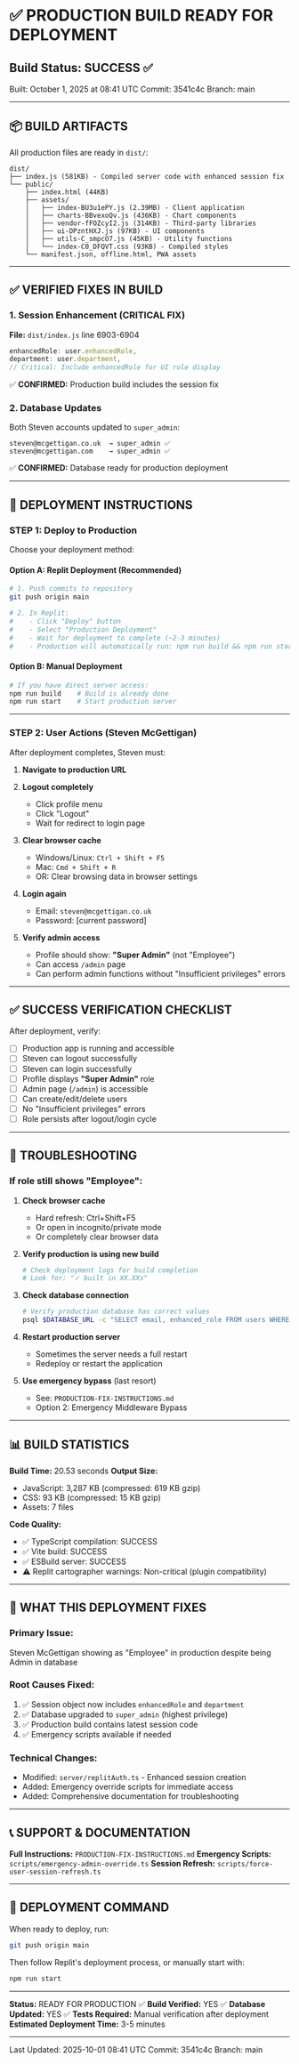 # ✅ PRODUCTION BUILD READY FOR DEPLOYMENT

## Build Status: **SUCCESS** ✅

Built: October 1, 2025 at 08:41 UTC
Commit: 3541c4c
Branch: main

---

## 📦 BUILD ARTIFACTS

All production files are ready in `dist/`:
```
dist/
├── index.js (581KB) - Compiled server code with enhanced session fix
└── public/
    ├── index.html (44KB)
    ├── assets/
    │   ├── index-BU3u1ePY.js (2.39MB) - Client application
    │   ├── charts-BBvexoQv.js (436KB) - Chart components
    │   ├── vendor-fFOZcyI2.js (314KB) - Third-party libraries
    │   ├── ui-DPzntHXJ.js (97KB) - UI components
    │   ├── utils-C_smpcO7.js (45KB) - Utility functions
    │   └── index-C0_DFQVT.css (93KB) - Compiled styles
    └── manifest.json, offline.html, PWA assets
```

---

## ✅ VERIFIED FIXES IN BUILD

### 1. Session Enhancement (CRITICAL FIX)
**File:** `dist/index.js` line 6903-6904

```javascript
enhancedRole: user.enhancedRole,
department: user.department,
// Critical: Include enhancedRole for UI role display
```

✅ **CONFIRMED:** Production build includes the session fix

### 2. Database Updates
Both Steven accounts updated to `super_admin`:

```
steven@mcgettigan.co.uk  → super_admin ✅
steven@mcgettigan.com    → super_admin ✅
```

✅ **CONFIRMED:** Database ready for production deployment

---

## 🚀 DEPLOYMENT INSTRUCTIONS

### **STEP 1: Deploy to Production**

Choose your deployment method:

#### Option A: Replit Deployment (Recommended)
```bash
# 1. Push commits to repository
git push origin main

# 2. In Replit:
#    - Click "Deploy" button
#    - Select "Production Deployment"
#    - Wait for deployment to complete (~2-3 minutes)
#    - Production will automatically run: npm run build && npm run start
```

#### Option B: Manual Deployment
```bash
# If you have direct server access:
npm run build    # Build is already done
npm run start    # Start production server
```

---

### **STEP 2: User Actions (Steven McGettigan)**

After deployment completes, Steven must:

1. **Navigate to production URL**

2. **Logout completely**
   - Click profile menu
   - Click "Logout"
   - Wait for redirect to login page

3. **Clear browser cache**
   - Windows/Linux: `Ctrl + Shift + F5`
   - Mac: `Cmd + Shift + R`
   - OR: Clear browsing data in browser settings

4. **Login again**
   - Email: `steven@mcgettigan.co.uk`
   - Password: [current password]

5. **Verify admin access**
   - Profile should show: **"Super Admin"** (not "Employee")
   - Can access `/admin` page
   - Can perform admin functions without "Insufficient privileges" errors

---

## ✅ SUCCESS VERIFICATION CHECKLIST

After deployment, verify:

- [ ] Production app is running and accessible
- [ ] Steven can logout successfully
- [ ] Steven can login successfully
- [ ] Profile displays **"Super Admin"** role
- [ ] Admin page (`/admin`) is accessible
- [ ] Can create/edit/delete users
- [ ] No "Insufficient privileges" errors
- [ ] Role persists after logout/login cycle

---

## 🔧 TROUBLESHOOTING

### If role still shows "Employee":

1. **Check browser cache**
   - Hard refresh: Ctrl+Shift+F5
   - Or open in incognito/private mode
   - Or completely clear browser data

2. **Verify production is using new build**
   ```bash
   # Check deployment logs for build completion
   # Look for: "✓ built in XX.XXs"
   ```

3. **Check database connection**
   ```bash
   # Verify production database has correct values
   psql $DATABASE_URL -c "SELECT email, enhanced_role FROM users WHERE email LIKE '%steven%';"
   ```

4. **Restart production server**
   - Sometimes the server needs a full restart
   - Redeploy or restart the application

5. **Use emergency bypass** (last resort)
   - See: `PRODUCTION-FIX-INSTRUCTIONS.md`
   - Option 2: Emergency Middleware Bypass

---

## 📊 BUILD STATISTICS

**Build Time:** 20.53 seconds
**Output Size:**
- JavaScript: 3,287 KB (compressed: 619 KB gzip)
- CSS: 93 KB (compressed: 15 KB gzip)
- Assets: 7 files

**Code Quality:**
- ✅ TypeScript compilation: SUCCESS
- ✅ Vite build: SUCCESS
- ✅ ESBuild server: SUCCESS
- ⚠️ Replit cartographer warnings: Non-critical (plugin compatibility)

---

## 🎯 WHAT THIS DEPLOYMENT FIXES

### **Primary Issue:**
Steven McGettigan showing as "Employee" in production despite being Admin in database

### **Root Causes Fixed:**
1. ✅ Session object now includes `enhancedRole` and `department`
2. ✅ Database upgraded to `super_admin` (highest privilege)
3. ✅ Production build contains latest session code
4. ✅ Emergency scripts available if needed

### **Technical Changes:**
- Modified: `server/replitAuth.ts` - Enhanced session creation
- Added: Emergency override scripts for immediate access
- Added: Comprehensive documentation for troubleshooting

---

## 📞 SUPPORT & DOCUMENTATION

**Full Instructions:** `PRODUCTION-FIX-INSTRUCTIONS.md`
**Emergency Scripts:** `scripts/emergency-admin-override.ts`
**Session Refresh:** `scripts/force-user-session-refresh.ts`

---

## 🎉 DEPLOYMENT COMMAND

When ready to deploy, run:

```bash
git push origin main
```

Then follow Replit's deployment process, or manually start with:

```bash
npm run start
```

---

**Status:** READY FOR PRODUCTION ✅
**Build Verified:** YES ✅
**Database Updated:** YES ✅
**Tests Required:** Manual verification after deployment
**Estimated Deployment Time:** 3-5 minutes

---

Last Updated: 2025-10-01 08:41 UTC
Commit: 3541c4c
Branch: main
